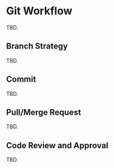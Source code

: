 # Git Workflow
TBD.

## Branch Strategy
TBD.

## Commit
TBD.

## Pull/Merge Request
TBD.

## Code Review and Approval
TBD.